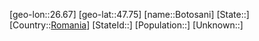 ﻿---
location: [47.75,26.67]
type: City
tags:
- geo/City


SpocWebEntityId: 29293
isDeleted: false
confidential: public

---
[geo-lon::26.67]
[geo-lat::47.75]
[name::Botosani]
[State::]
[Country::[Romania](geo/Continent/Europe/Romania.md)]
[StateId::]
[Population::]
[Unknown::]

